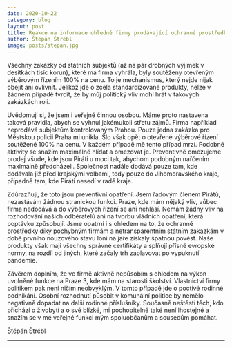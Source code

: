 ```yaml
---
date: 2020-10-22
category: blog
layout: post
title: Reakce na informace ohledně firmy prodávající ochranné prostředky, kde jsem většinovým vlastníkem.
author: Štěpán Štrébl
image: posts/stepan.jpg
---
```


Všechny zakázky od státních subjektů (až na pár drobných výjimek v desítkách tisíc korun), které má firma vyhrála, byly soutěženy otevřeným výběrovým řízením 100% na cenu. To je mechanismus, který nejde nijak obejít ani ovlivnit. Jelikož jde o zcela standardizované produkty, nelze v žádném případě tvrdit, že by můj politický vliv mohl hrát v takových zakázkách roli.

Uvědomuji si, že jsem i veřejně činnou osobou. Máme proto nastavena taková pravidla, abych se vyhnul jakémukoli střetu zájmů. Firma například neprodává subjektům kontrolovaným Prahou. Pouze jedna zakázka pro Městskou policii Praha mi unikla. Šlo však opět o otevřené výběrové řízení soutěžené 100% na cenu. V každém případě mě tento případ mrzí. Podobné aktivity se snažím maximálně hlídat a omezovat je. Preventivně omezujeme prodej všude, kde jsou Piráti u moci tak, abychom podobným nařčením maximálně předcházeli. Společnost nadále dodává pouze tam, kde dodávala již před krajskými volbami, tedy pouze do Jihomoravského kraje, případně tam, kde Piráti nesedí v radě kraje.

Zdůrazňuji, že toto jsou preventivní opatření. Jsem řadovým členem Pirátů, nezastávám žádnou stranickou funkci. Praze, kde mám nějaký vliv, vůbec firma nedodává a do výběrových řízení se ani nehlásí. Nemám žádný vliv na rozhodování našich odběratelů ani na tvorbu vládních opatření, která poptávku způsobují. Jsme opatrní i s ohledem na to, že ochranné prostředky díky pochybným firmám a netransparentním státním zakázkám v době prvního nouzového stavu loni na jaře získaly špatnou pověst. Naše produkty však mají všechny správné certifikáty a splňují přísné evropské normy, na rozdíl od jiných, které začaly trh zaplavovat po vypuknutí pandemie.

Závěrem doplním, že ve firmě aktivně nepůsobím s ohledem na výkon uvolněné funkce na Praze 3, kde mám na starosti školství. Vlastnictví firmy politikem pak není ničím neobvyklým. V tomto případě jde o poctivé rodinné podnikání. Osobní rozhodnutí působit v komunální politice by nemělo negativně dopadat na další rodinné příslušníky. Současně neštěstí těch, kdo přichází o živobytí a o své blízké, mi pochopitelně také není lhostejné a snažím se v mé veřejné funkci mým spoluobčanům a sousedům pomáhat.

Štěpán Štrébl

- - -
